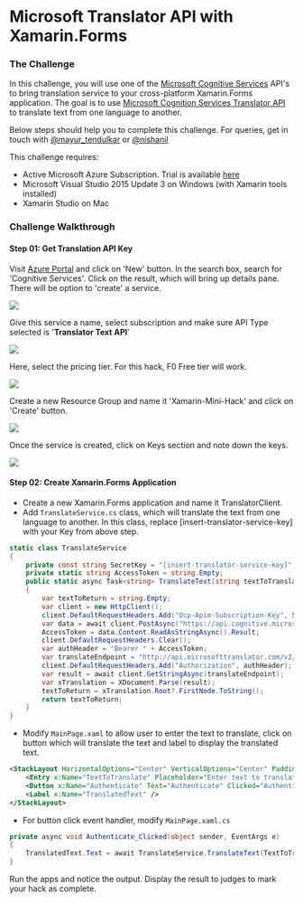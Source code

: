# Microsoft Translator API with Xamarin.Forms #

### The Challenge ###

In this challenge, you will use one of the [Microsoft Cognitive Services](https://www.microsoft.com/cognitive-services) API's to bring translation service to your cross-platform Xamarin.Forms application. The goal is to use [Microsoft Cognition Services Translator API](https://www.microsoft.com/cognitive-services/en-us/translator-api) to translate text from one language to another. 

Below steps should help you to complete this challenge. For queries, get in touch with [@mayur_tendulkar](https://twitter.com/mayur_tendulkar) or [@nishanil](https://twitter.com/nishanil) 

This challenge requires:

* Active Microsoft Azure Subscription. Trial is available [here](https://azure.microsoft.com/en-in/free/)
* Microsoft Visual Studio 2015 Update 3 on Windows (with Xamarin tools installed)
* Xamarin Studio on Mac

### Challenge Walkthrough ###

#### Step 01: Get Translation API Key ####

Visit [Azure Portal](https://portal.azure.com/) and click on 'New' button. In the search box, search for 'Cognitive Services'. Click on the result, which will bring up details pane. There will be option to 'create' a service.

![](https://github.com/mayur-tendulkar/Mini-Hacks/raw/master/Translator%20API/Images/01-Cognitive-Services-Creation.png)

Give this service a name, select subscription and make sure API Type selected is '**Translator Text API**' 

![](https://github.com/mayur-tendulkar/Mini-Hacks/raw/master/Translator%20API/Images/02-Cognitive-Services-Translator.png)

Here, select the pricing tier. For this hack, F0 Free tier will work.

![](https://github.com/mayur-tendulkar/Mini-Hacks/raw/master/Translator%20API/Images/03-Cognitive-Services-Pricing-Tier.png)

Create a new Resource Group and name it 'Xamarin-Mini-Hack' and click on 'Create' button.

![](https://github.com/mayur-tendulkar/Mini-Hacks/raw/master/Translator%20API/Images/04-Cognitive-Services-Create.png)

Once the service is created, click on Keys section and note down the keys.

![](https://github.com/mayur-tendulkar/Mini-Hacks/raw/master/Translator%20API/Images/05-Cognitive-Services-Keys.png)

#### Step 02: Create Xamarin.Forms Application ####

* Create a new Xamarin.Forms application and name it TranslatorClient.
* Add `TranslateService.cs` class, which will translate the text from one language to another. In this class, replace [insert-translator-service-key] with your Key from above step.

```csharp
static class TranslateService
{
	private const string SecretKey = "[insert-translator-service-key]";
    private static string AccessToken = string.Empty;
    public static async Task<string> TranslateText(string textToTranslate, string languageCode)
    {
    	var textToReturn = string.Empty;
        var client = new HttpClient();
        client.DefaultRequestHeaders.Add("Ocp-Apim-Subscription-Key", SecretKey);         
        var data = await client.PostAsync("https://api.cognitive.microsoft.com/sts/v1.0/issueToken", new StringContent(""));
        AccessToken = data.Content.ReadAsStringAsync().Result;
        client.DefaultRequestHeaders.Clear();
        var authHeader = "Bearer " + AccessToken;
        var translateEndpoint = "http://api.microsofttranslator.com/v2/Http.svc/Translate?text='" + textToTranslate +"'&to= " + languageCode;
		client.DefaultRequestHeaders.Add("Authorization", authHeader);
        var result = await client.GetStringAsync(translateEndpoint);
        var xTranslation = XDocument.Parse(result);
        textToReturn = xTranslation.Root?.FirstNode.ToString();
        return textToReturn;
	}
}
```

* Modify `MainPage.xaml` to allow user to enter the text to translate, click on button which will translate the text and label to display the translated text.

```xml
<StackLayout HorizontalOptions="Center" VerticalOptions="Center" Padding="30" Spacing="20">
	<Entry x:Name="TextToTranslate" Placeholder="Enter text to translate" />
    <Button x:Name="Authenticate" Text="Authenticate" Clicked="Authenticate_Clicked"/>
    <Label x:Name="TranslatedText" />
</StackLayout>
```

* For button click event handler, modify `MainPage.xaml.cs`

```csharp
private async void Authenticate_Clicked(object sender, EventArgs e)
{
	TranslatedText.Text = await TranslateService.TranslateText(TextToTranslate.Text, "hi");
}
```

Run the apps and notice the output. Display the result to judges to mark your hack as complete.